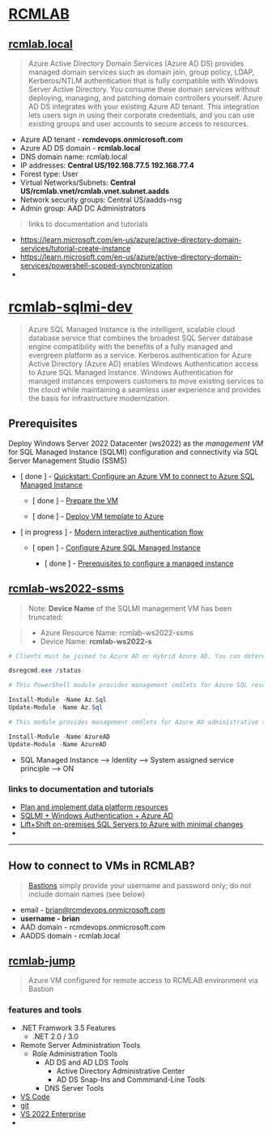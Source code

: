 # [RCMLAB](https://portal.azure.com/#@rcmdevops.onmicrosoft.com/dashboard/arm/subscriptions/81348982-0f31-4e9c-b2d2-817ac65b967e/resourcegroups/dashboards/providers/microsoft.portal/dashboards/31c91306-384d-4ce4-bcb0-cbc2f759f674)

## [rcmlab.local](https://portal.azure.com/#@rcmdevops.onmicrosoft.com/resource/subscriptions/81348982-0f31-4e9c-b2d2-817ac65b967e/resourceGroups/rcmlab.aadds.rg/providers/Microsoft.AAD/DomainServices/rcmlab.local/overview)

> Azure Active Directory Domain Services (Azure AD DS) provides managed domain services such as domain join, group policy, LDAP, Kerberos/NTLM authentication that is fully compatible with Windows Server Active Directory. You consume these domain services without deploying, managing, and patching domain controllers yourself. Azure AD DS integrates with your existing Azure AD tenant. This integration lets users sign in using their corporate credentials, and you can use existing groups and user accounts to secure access to resources.
>

- Azure AD tenant - **rcmdevops.onmicrosoft.com**
- Azure AD DS domain - **rcmlab.local**
- DNS domain name: rcmlab.local
- IP addresses: **Central US/192.168.77.5 192.168.77.4**
- Forest type: User
- Virtual Networks/Subnets: **Central US/rcmlab.vnet/rcmlab.vnet.subnet.aadds**
- Network security groups: Central US/aadds-nsg
- Admin group: AAD DC Administrators

> links to documentation and tutorials

- <https://learn.microsoft.com/en-us/azure/active-directory-domain-services/tutorial-create-instance>
- <https://learn.microsoft.com/en-us/azure/active-directory-domain-services/powershell-scoped-synchronization>
-

# [rcmlab-sqlmi-dev](https://portal.azure.com/#@rcmdevops.onmicrosoft.com/resource/subscriptions/81348982-0f31-4e9c-b2d2-817ac65b967e/resourceGroups/rcmlab.sqlmi.scus.rg/providers/Microsoft.Sql/managedInstances/rcmlab-sqlmi-dev/overview)

> Azure SQL Managed Instance is the intelligent, scalable cloud database service that combines the broadest SQL Server database engine compatibility with the benefits of a fully managed and evergreen platform as a service. Kerberos authentication for Azure Active Directory (Azure AD) enables Windows Authentication access to Azure SQL Managed Instance. Windows Authentication for managed instances empowers customers to move existing services to the cloud while maintaining a seamless user experience and provides the basis for infrastructure modernization.
>

## Prerequisites

Deploy Windows Server 2022 Datacenter (ws2022) as the _management VM_ for SQL Managed Instance (SQLMI) configuration and connectivity via SQL Server Management Studio (SSMS)

- [ done ] - [Quickstart: Configure an Azure VM to connect to Azure SQL Managed Instance](https://learn.microsoft.com/en-us/azure/azure-sql/managed-instanceconnect-vm-instance-configure?view=azuresql)

  - [ done ] - [Prepare the VM](https://learn.microsoft.com/en-us/azure/azure-sql/managed-instance/connect-vm-instance-configure?view=azuresql#prepare-the-azure-virtual-machine)

  - [ done ] - [Deploy VM template to Azure](https://portal.azure.com/#create/Microsoft.Template/uri/https%3A%2F%2Fraw.githubusercontent.com%2Fjovanpop-msft%2Fazure-quickstart-templates%2Fsql-win-vm-w-tools%2F201-vm-win-vnet-sql-tools%2Fazuredeploy.json)

- [ in progress ] - [Modern interactive authentication flow](https://learn.microsoft.com/en-us/azure/azure-sql/managed-instance/winauth-azuread-setup?view=azuresql#modern-interactive-authentication-flow)

  - [ open ] - [Configure Azure SQL Managed Instance](https://learn.microsoft.com/en-us/azure/azure-sql/managed-instance/winauth-azuread-setup?view=azuresql#configure-azure-sql-managed-instance)

    - [ done ] - [Prerequisites to configure a managed instance](https://learn.microsoft.com/en-us/azure/azure-sql/managed-instance/winauth-azuread-setup?view=azuresql#prerequisites-to-configure-a-managed-instance)

## [rcmlab-ws2022-ssms](https://portal.azure.com/#@rcmdevops.onmicrosoft.com/resource/subscriptions/81348982-0f31-4e9c-b2d2-817ac65b967e/resourcegroups/rcmlab.sqlmi.scus.rg/providers/Microsoft.Compute/virtualMachines/rcmlab-ws2022-ssms/overview)

> Note: **Device Name** of the SQLMI management VM has been truncated:

> - Azure Resource Name: rcmlab-ws2022-ssms
> - Device Name: **rcmlab-ws2022-s**

```powershell
# Clients must be joined to Azure AD or Hybrid Azure AD. You can determine if this prerequisite is met by running the dsregcmd command:

dsregcmd.exe /status

# This PowerShell module provides management cmdlets for Azure SQL resources. Install this module by running the following PowerShell command:

Install-Module -Name Az.Sql
Update-Module -Name Az.Sql

# This module provides management cmdlets for Azure AD administrative tasks such as user and service principal management. Install this module by running the following PowerShell command:

Install-Module -Name AzureAD
Update-Module -Name AzureAD

```

- SQL Managed Instance --> Identity --> System assigned service principle --> ON

### links to documentation and tutorials

- [Plan and implement data platform resources](https://learn.microsoft.com/en-us/training/paths/plan-implement-data-platform-resources/)
- [SQLMI + Windows Authentication + Azure AD](https://learn.microsoft.com/en-us/azure/azure-sql/managed-instance/winauth-azuread-overview?view=azuresql#lift-and-shift-on-premises-sql-servers-to-azure-with-minimal-changes)
- [Lift+Shift on-premises SQL Servers to Azure with minimal changes](https://learn.microsoft.com/en-us/azure/azure-sql/managed-instance/winauth-azuread-overview?view=azuresql#lift-and-shift-on-premises-sql-servers-to-azure-with-minimal-changes)
-

---

## How to connect to VMs in RCMLAB?

> [Bastions](https://portal.azure.com/#@rcmdevops.onmicrosoft.com/resource/subscriptions/81348982-0f31-4e9c-b2d2-817ac65b967e/resourceGroups/rcmlab.jump.rg/providers/Microsoft.Compute/virtualMachines/rcmlab-jump/bastionHost) simply provide your username and password only; do not include domain names (see below)

- email - brian@rcmdevops.onmicrosoft.com
- **username - brian**
- AAD domain - rcmdevops.onmicrosoft.com
- AADDS domain - rcmlab.local

## [rcmlab-jump](https://portal.azure.com/#@rcmdevops.onmicrosoft.com/resource/subscriptions/81348982-0f31-4e9c-b2d2-817ac65b967e/resourceGroups/rcmlab.jump.rg/providers/Microsoft.Compute/virtualMachines/rcmlab-jump/bastionHost)

> Azure VM configured for remote access to RCMLAB environment via Bastion

### features and tools

- .NET Framwork 3.5 Features
  - .NET 2.0 / 3.0
- Remote Server Administration Tools
  - Role Administration Tools
    - AD DS and AD LDS Tools
      - Active Directory Administrative Center
      - AD DS Snap-Ins and Commmand-Line Tools
    - DNS Server Tools
- [VS Code](https://code.visualstudio.com/docs/?dv=win64)
- [git](https://git-scm.com/download/win)
- [VS 2022 Enterprise](https://visualstudio.microsoft.com/vs/enterprise/)
-
